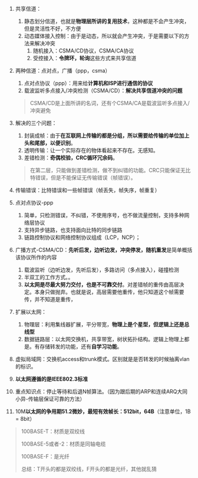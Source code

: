 1.   共享信道：

     1.   静态划分信道，也就是**物理层所讲的复用技术**，这种都是不会产生冲突，但是灵活性不好，不方便
     2.   动态媒体接入控制：由于是动态，所以就会产生冲突，于是需要以下的方法来解决冲突
          1.   随机接入：CSMA/CD协议，CSMA/CA协议
          2.   受控接入：**令牌环，轮询**这些方式来共享信道

2.   两种信道：点对点，广播（ppp，csma）

     1.   点对点协议（ppp）：用来给**计算机和ISP进行通信的协议**
     2.   载波监听多点接入/冲突检测（CSMA/CD）：**解决共享信道冲突的问题**

     >   CSMA/CD是上面所讲的名词，还有个CSMA/CA是载波监听多点接入/冲突避免

3.   解决的三个问题：

     1.   封装成帧：由于**在互联网上传输的都是分组，所以需要给传输的单位加上头和尾部，以便识别**。
     2.   透明传输：让一个实际存在的物体看起来不存在。无感知。
     3.   差错检测：**奇偶校验，CRC循环冗余码**。

     >   在第二层，只能做到差错检测，做不到纠错的功能。CRC只能保证无比特错误，但是不能保证无传输错误（帧错误）。

4.   传输错误：比特错误和一些帧错误（帧丢失，帧失序，帧重复）

5.   点对点协议-ppp

     1.   简单，只检测错误，不纠错，不使用序号，也不做流量控制，支持多种网络层协议
     2.   支持异步链路，也支持面向比特的同步链路
     3.   链路控制协议和网络控制协议组成（LCP，NCP）；

6.   广播方式-CSMA/CD：**先听后发，边听边发，冲突停发，随机重发**是简单概括该协议所作的内容

     1.   载波监听（边听边发，先听后发），多路访问（多点接入），碰撞检测
     2.   半双工的工作方式。。
     3.   **以太网是尽最大努力交付，也是不可靠交付**。对差错帧的重传由高层决定。本身只做抛弃。也就是说，高层需要他重传，他只知道这个帧需要传，并不知道是重传，

7.   扩展以太网：

     1.   物理层：利用集线器扩展，平分带宽，**物理上是个星型，但逻辑上还是总线型**
     2.   数据链路层：以太网交换机，共享带宽，树状拓扑结构。逻辑上物理上都是。有存储转发的功能，还有**自学习功能**。

8.   虚拟局域网：交换机access和trunk模式。区别就是是否转发的时候抽离vlan的标识。

9.   **以太网遵循的是IEEE802.3标准**

10.   重点知识点：停止等待和后退N帧算法。（因为跟后期的ARP和连续ARQ大同小异-传输层保证可靠的方法）

11.   10M**以太网的争用期51.2微妙，最短有效帧长：512bit，64B**（注意单位，1B = 8bit）

>   100BASE-T：材质是双绞线
>
>   100BASE-5或者-2：材质是同轴电缆
>
>   100BASE-F：是光纤
>
>   总结：T开头的都是双绞线，F开头的都是光纤，其他就乱猜
